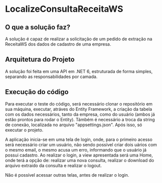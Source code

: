 # LocalizeConsultaReceitaWS

## O que a solução faz?
A solução é capaz de realizar a solicitação de um pedido de extração na ReceitaWS dos dados de cadastro de uma empresa.

## Arquitetura do Projeto
A solução foi feita em uma API em .NET 6, estruturada de forma simples, separando as responsabilidades por camada.

## Execução do código
Para executar o teste do código, será necessário clonar o repositório em sua máquina, executar, atráves do Entity Framework, a criação da tabela com os dados necessários, tanto da empresa, como do usuário (ambos já estão prontos para rodar o Entity). Támbém é necessário a troca da string de conexão, localizada no arquivo "appsettings.json". Após isso, só executar o projeto.

A aplicação inicia-se em uma tela de login, onde, para o primeiro acesso será necessário criar um usuário, não sendo possível criar dois uários com o mesmo email, o mesmo acusa um erro, informando que o usuário já possui cadastro.
Ao realizar o login, a view apresentada será uma Home, onde terá a opção de: realizar uma nova consulta, realizar o download do arquivo extraido da consulta e realizar o logout.

Não é possível acessar outras telas, antes de realizar o login.
